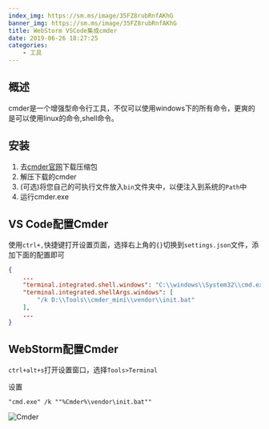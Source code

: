 ```yaml
---
index_img: https://sm.ms/image/35FZ8rubRnfAKhG
banner_img: https://sm.ms/image/35FZ8rubRnfAKhG
title: WebStorm VSCode集成cmder
date: 2019-06-26 18:27:25
categories:
    - 工具
---
```


## 概述

cmder是一个增强型命令行工具，不仅可以使用windows下的所有命令，更爽的是可以使用linux的命令,shell命令。

## 安装

1. 去[cmder官网](https://cmder.net/)下载压缩包
2. 解压下载的cmder
3. (可选)将您自己的可执行文件放入`bin`文件夹中，以便注入到系统的`Path`中
4. 运行cmder.exe

## VS Code配置Cmder

使用`ctrl+,`快捷键打开设置页面，选择右上角的`{}`切换到`settings.json`文件，添加下面的配置即可

```json
{
    ...
    "terminal.integrated.shell.windows": "C:\\windows\\System32\\cmd.exe",
    "terminal.integrated.shellArgs.windows": [
        "/k D:\\Tools\\cmder_mini\\vendor\\init.bat"
    ],
    ...
}
```

## WebStorm配置Cmder

`ctrl+alt+s`打开设置窗口，选择`Tools>Terminal`

设置

```text
"cmd.exe" /k ""%Cmder%\vendor\init.bat""
```

![Cmder](https://cdn.nlark.com/yuque/0/2019/png/269363/1561552882498-assets/web-upload/380d4999-0a28-4c73-8d54-e7055d85fc41.png)
